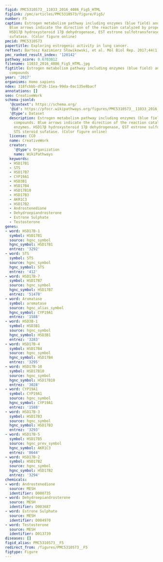 ```yaml
---
figid: PMC5310573__11033_2016_4086_Fig5_HTML
figlink: /pmc/articles/PMC5310573/figure/Fig5/
number: F5
caption: Estrogen metabolism pathway including enzymes (blue field) and chemical compounds.
  Blue arrows indicate the direction of the reaction catalyzed by proper enzymes.
  HSD17β hydroxysteroid 17β dehydrogenase, EST estrone sulfotransferase, STS steroid
  sufatase. (Color figure online)
pmcid: PMC5310573
papertitle: Exploring estrogenic activity in lung cancer.
reftext: Bartosz Kazimierz Słowikowski, et al. Mol Biol Rep. 2017;44(1):35-50.
pmc_ranked_result_index: '120142'
pathway_score: 0.6703012
filename: 11033_2016_4086_Fig5_HTML.jpg
figtitle: Estrogen metabolism pathway including enzymes (blue field) and chemical
  compounds
year: '2017'
organisms: Homo sapiens
ndex: 318fcbbb-df26-11ea-99da-0ac135e8bacf
annotations: []
seo: CreativeWork
schema-jsonld:
  '@context': https://schema.org/
  '@id': https://pfocr.wikipathways.org/figures/PMC5310573__11033_2016_4086_Fig5_HTML.html
  '@type': Dataset
  description: Estrogen metabolism pathway including enzymes (blue field) and chemical
    compounds. Blue arrows indicate the direction of the reaction catalyzed by proper
    enzymes. HSD17β hydroxysteroid 17β dehydrogenase, EST estrone sulfotransferase,
    STS steroid sufatase. (Color figure online)
  license: CC0
  name: CreativeWork
  creator:
    '@type': Organization
    name: WikiPathways
  keywords:
  - HSD17B1
  - STS
  - HSD17B7
  - CYP19A1
  - HSD3B1
  - HSD17B4
  - HSD17B10
  - HSD17B3
  - AKR1C3
  - HSD17B2
  - Androstenedione
  - Dehydroepiandrosterone
  - Estrone Sulphate
  - Testosterone
genes:
- word: HSD17B-1
  symbol: HSD17B1
  source: hgnc_symbol
  hgnc_symbol: HSD17B1
  entrez: '3292'
- word: STS
  symbol: STS
  source: hgnc_symbol
  hgnc_symbol: STS
  entrez: '412'
- word: HSD17B-7
  symbol: HSD17B7
  source: hgnc_symbol
  hgnc_symbol: HSD17B7
  entrez: '51478'
- word: Aromatase
  symbol: aromatase
  source: hgnc_alias_symbol
  hgnc_symbol: CYP19A1
  entrez: '1588'
- word: HSD3B-1
  symbol: HSD3B1
  source: hgnc_symbol
  hgnc_symbol: HSD3B1
  entrez: '3283'
- word: HSD17B-4
  symbol: HSD17B4
  source: hgnc_symbol
  hgnc_symbol: HSD17B4
  entrez: '3295'
- word: HSD17B-10
  symbol: HSD17B10
  source: hgnc_symbol
  hgnc_symbol: HSD17B10
  entrez: '3028'
- word: CYP19A1
  symbol: CYP19A1
  source: hgnc_symbol
  hgnc_symbol: CYP19A1
  entrez: '1588'
- word: HSD17B-3
  symbol: HSD17B3
  source: hgnc_symbol
  hgnc_symbol: HSD17B3
  entrez: '3293'
- word: HSD17B-5
  symbol: HSD17B5
  source: hgnc_prev_symbol
  hgnc_symbol: AKR1C3
  entrez: '8644'
- word: HSD17B-2
  symbol: HSD17B2
  source: hgnc_symbol
  hgnc_symbol: HSD17B2
  entrez: '3294'
chemicals:
- word: Androstenedione
  source: MESH
  identifier: D000735
- word: Dehydroepiandrosterone
  source: MESH
  identifier: D003687
- word: Estrone Sulphate
  source: MESH
  identifier: D004970
- word: Testosterone
  source: MESH
  identifier: D013739
diseases: []
figid_alias: PMC5310573__F5
redirect_from: /figures/PMC5310573__F5
figtype: Figure
---
```

